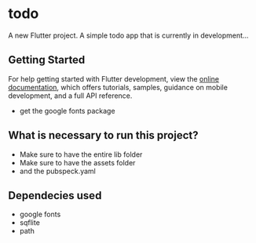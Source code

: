 # todo

A new Flutter project.
A simple todo app that is currently in development...

## Getting Started

For help getting started with Flutter development, view the
[online documentation](https://docs.flutter.dev/), which offers tutorials,
samples, guidance on mobile development, and a full API reference.

- get the google fonts package 

## What is necessary to run this project?
- Make sure to have the entire lib folder
- Make sure to have the assets folder
- and the pubspeck.yaml

## Dependecies used
- google fonts
- sqflite
- path
